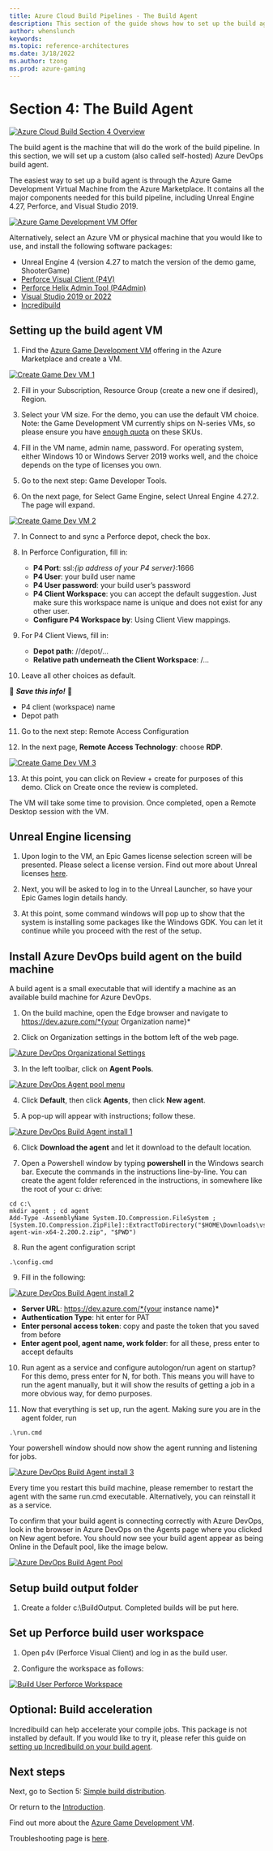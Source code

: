 ```yaml
---
title: Azure Cloud Build Pipelines - The Build Agent
description: This section of the guide shows how to set up the build agent. This is part 5 of an 8 part series.
author: whenslunch
keywords: 
ms.topic: reference-architectures
ms.date: 3/18/2022
ms.author: tzong
ms.prod: azure-gaming
---
```

# Section 4: The Build Agent

[![Azure Cloud Build Section 4 Overview](media/cloud-build-pipeline/acb4-buildagent/acb4-roadmap.png)](media/cloud-build-pipeline/acb4-buildagent/acb4-roadmap.png)

The build agent is the machine that will do the work of the build pipeline. In this section, we will set up a custom (also called self-hosted) Azure DevOps build agent.

The easiest way to set up a build agent is through the Azure Game Development Virtual Machine from the Azure Marketplace. It contains all the major components needed for this build pipeline, including Unreal Engine 4.27, Perforce, and Visual Studio 2019.

[![Azure Game Development VM Offer](media/cloud-build-pipeline/acb4-buildagent/gamedevvmazureoffer.png)](media/cloud-build-pipeline/acb4-buildagent/gamedevvmazureoffer.png)

Alternatively, select an Azure VM or physical machine that you would like to use, and install the following software packages:

- Unreal Engine 4 (version 4.27 to match the version of the demo game, ShooterGame)
- [Perforce Visual Client (P4V)](https://www.perforce.com/downloads/helix-visual-client-p4v)
- [Perforce Helix Admin Tool (P4Admin)](https://www.perforce.com/downloads/administration-tool)
- [Visual Studio 2019 or 2022](https://azure.microsoft.com/)
- [Incredibuild](https://www.incredibuild.com)

## Setting up the build agent VM

1. Find the [Azure Game Development VM](https://azuremarketplace.microsoft.com/marketplace/apps/microsoft-agci-gaming.agci-gamedev-vm) offering in the Azure Marketplace and create a VM.

[![Create Game Dev VM 1](media/cloud-build-pipeline/acb4-buildagent/gdvmcreate1.png)](media/cloud-build-pipeline/acb4-buildagent/gdvmcreate1.png)

2. Fill in your Subscription, Resource Group (create a new one if desired), Region.

3. Select your VM size. For the demo, you can use the default VM choice. Note: the Game Development VM currently ships on N-series VMs, so please ensure you have [enough quota](/azure/azure-portal/supportability/per-vm-quota-requests) on these SKUs.  

4. Fill in the VM name, admin name, password. For operating system, either Windows 10 or Windows Server 2019 works well, and the choice depends on the type of licenses you own.

5. Go to the next step: Game Developer Tools.

6. On the next page, for Select Game Engine, select Unreal Engine 4.27.2.  The page will expand.

[![Create Game Dev VM 2](media/cloud-build-pipeline/acb4-buildagent/gdvmcreate2.png)](media/cloud-build-pipeline/acb4-buildagent/gdvmcreate2.png)

7. In Connect to and sync a Perforce depot, check the box.

8. In Perforce Configuration, fill in:
    - **P4 Port**:  ssl:*{ip address of your P4 server}*:1666
    - **P4 User**: your build user name
    - **P4 User password**: your build user’s password
    - **P4 Client Workspace**: you can accept the default suggestion. Just make sure this workspace name is unique and does not exist for any other user.
    - **Configure P4 Workspace by**: Using Client View mappings.

9.	For P4 Client Views, fill in:
    - **Depot path**: //depot/...
    - **Relative path underneath the Client Workspace**: /...

10.	Leave all other choices as default.

:pencil: ***Save this info!*** :pencil:
- P4 client (workspace) name
- Depot path

11.	Go to the next step: Remote Access Configuration

12.	In the next page, **Remote Access Technology**: choose **RDP**.

[![Create Game Dev VM 3](media/cloud-build-pipeline/acb4-buildagent/gdvmcreate3.png)](media/cloud-build-pipeline/acb4-buildagent/gdvmcreate3.png)

13. At this point, you can click on Review + create for purposes of this demo. Click on Create once the review is completed.

The VM will take some time to provision. Once completed, open a Remote Desktop session with the VM.

## Unreal Engine licensing

1. Upon login to the VM, an Epic Games license selection screen will be presented. Please select a license version. Find out more about Unreal licenses [here](https://www.unrealengine.com/download).

2. Next, you will be asked to log in to the Unreal Launcher, so have your Epic Games login details handy.

3. At this point, some command windows will pop up to show that the system is installing some packages like the Windows GDK. You can let it continue while you proceed with the rest of the setup.

## Install Azure DevOps build agent on the build machine

A build agent is a small executable that will identify a machine as an available build machine for Azure DevOps.

1. On the build machine, open the Edge browser and navigate to https://dev.azure.com/*{your Organization name}*

2. Click on Organization settings in the bottom left of the web page.

[![Azure DevOps Organizational Settings](media/cloud-build-pipeline/acb4-buildagent/orgsettings.png)](media/cloud-build-pipeline/acb4-buildagent/orgsettings.png)

3. In the left toolbar, click on **Agent Pools**.

[![Azure DevOps Agent pool menu](media/cloud-build-pipeline/acb4-buildagent/agentpoolsmenu.png)](media/cloud-build-pipeline/acb4-buildagent/agentpoolsmenu.png)

4. Click **Default**, then click **Agents**, then click **New agent**.

5. A pop-up will appear with instructions; follow these.

[![Azure DevOps Build Agent install 1](media/cloud-build-pipeline/acb4-buildagent/installagent1.png)](media/cloud-build-pipeline/acb4-buildagent/installagent1.png)

6. Click **Download the agent** and let it download to the default location.

7. Open a Powershell window by typing **powershell** in the Windows search bar. Execute the commands in the instructions line-by-line. You can create the agent folder referenced in the instructions, in somewhere like the root of your c: drive:

```dos
cd c:\
mkdir agent ; cd agent
Add-Type -AssemblyName System.IO.Compression.FileSystem ; [System.IO.Compression.ZipFile]::ExtractToDirectory("$HOME\Downloads\vsts-agent-win-x64-2.200.2.zip", "$PWD")
```

8.	Run the agent configuration script

```dos
.\config.cmd
```

9.	Fill in the following:

[![Azure DevOps Build Agent install 2](media/cloud-build-pipeline/acb4-buildagent/installagent2.png)](media/cloud-build-pipeline/acb4-buildagent/installagent2.png)

- **Server URL**: https://dev.azure.com/*{your instance name}*
- **Authentication Type**: hit enter for PAT
- **Enter personal access token**: copy and paste the token that you saved from before
- **Enter agent pool, agent name, work folder**: for all these, press enter to accept defaults

10.	Run agent as a service and configure autologon/run agent on startup? For this demo, press enter for N, for both. This means you will have to run the agent manually, but it will show the results of getting a job in a more obvious way, for demo purposes.

11.	Now that everything is set up, run the agent. Making sure you are in the agent folder, run

```dos
.\run.cmd
```

Your powershell window should now show the agent running and listening for jobs.

[![Azure DevOps Build Agent install 3](media/cloud-build-pipeline/acb4-buildagent/installagent3.png)](media/cloud-build-pipeline/acb4-buildagent/installagent3.png)

Every time you restart this build machine, please remember to restart the agent with the same run.cmd executable. Alternatively, you can reinstall it as a service.

To confirm that your build agent is connecting correctly with Azure DevOps, look in the browser in Azure DevOps on the Agents page where you clicked on New agent before. You should now see your build agent appear as being Online in the Default pool, like the image below.

[![Azure DevOps Build Agent Pool](media/cloud-build-pipeline/acb4-buildagent/agentpool.png)](media/cloud-build-pipeline/acb4-buildagent/agentpool.png)

## Setup build output folder

1. Create a folder c:\BuildOutput. Completed builds will be put here.

## Set up Perforce build user workspace

1. Open p4v (Perforce Visual Client) and log in as the build user.

2. Configure the workspace as follows:

[![Build User Perforce Workspace](media/cloud-build-pipeline/acb4-buildagent/p4workspace.png)](media/cloud-build-pipeline/acb4-buildagent/p4workspace.png)

## Optional: Build acceleration

Incredibuild can help accelerate your compile jobs. This package is not installed by default. If you would like to try it, please refer this guide on [setting up Incredibuild on your build agent](./incredibuild-scale-out-your-cloud-builds.md).

## Next steps

Next, go to Section 5: [Simple build distribution](./azurecloudbuilds-5-dist.md).

Or return to the [Introduction](./azurecloudbuilds-0-intro.md).

Find out more about the [Azure Game Development VM](../game-dev-virtual-machine/overview.md).

Troubleshooting page is [here](./azurecloudbuilds-9-troubleshooting.md).
